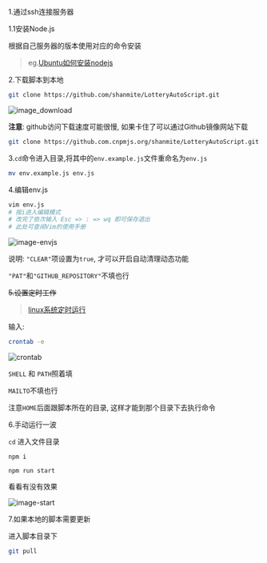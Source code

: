 1.通过ssh连接服务器  

1.1安装Node.js  

根据自己服务器的版本使用对应的命令安装  

> eg.[Ubuntu如何安装nodejs](https://zhuanlan.zhihu.com/p/140961618)


2.下载脚本到本地  

```sh
git clone https://github.com/shanmite/LotteryAutoScript.git
```

![image_download](https://gitee.com/shanmite/LotteryAutoScript/raw/main/doc/pic/image_download.png)  

**注意**: github访问下载速度可能很慢, 如果卡住了可以通过Github镜像网站下载  

```sh
git clone https://github.com.cnpmjs.org/shanmite/LotteryAutoScript.git
```


3.`cd`命令进入目录,将其中的`env.example.js`文件重命名为`env.js`  

```sh
mv env.example.js env.js
```


4.编辑env.js  

```sh
vim env.js
# 按i进入编辑模式
# 改完了依次输入 Esc => : => wq 即可保存退出
# 此处可查阅Vim的使用手册
```

![image-envjs](https://gitee.com/shanmite/LotteryAutoScript/raw/main/doc/pic/image-envjs.png)  

说明: `"CLEAR"`项设置为`true`, 才可以开启自动清理动态功能  

`"PAT"`和`"GITHUB_REPOSITORY"`不填也行  


~~5.设置定时工作~~

> [linux系统定时运行](https://zhuanlan.zhihu.com/p/58719487)  

输入:

```sh
crontab -e
```

![crontab](https://gitee.com/shanmite/LotteryAutoScript/raw/main/doc/pic/crontab.png)  

`SHELL` 和 `PATH`照着填

`MAILTO`不填也行

注意`HOME`后面跟脚本所在的目录, 这样才能到那个目录下去执行命令


6.手动运行一波

`cd` 进入文件目录

`npm i`

`npm run start`

看看有没有效果

![image-start](https://gitee.com/shanmite/LotteryAutoScript/raw/main/doc/pic/image-start.png)


7.如果本地的脚本需要更新

进入脚本目录下

```sh
git pull
```